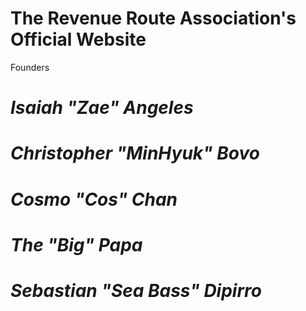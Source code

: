 # The Revenue Route Association's Official Website

Founders

# __*Isaiah "Zae" Angeles*__ 

# __*Christopher "MinHyuk" Bovo*__ 

# __*Cosmo "Cos" Chan*__ 

# __*The "Big" Papa*__ 

# __*Sebastian "Sea Bass" Dipirro*__ 
